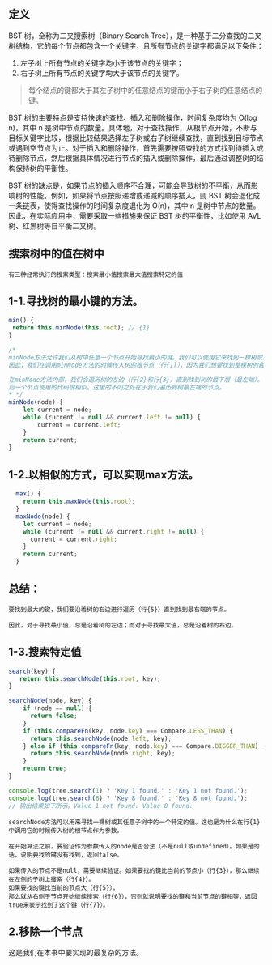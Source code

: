 ## 定义
BST 树，全称为二叉搜索树（Binary Search Tree），是一种基于二分查找的二叉树结构，它的每个节点都包含一个关键字，且所有节点的关键字都满足以下条件：

1. 左子树上所有节点的关键字均小于该节点的关键字；
2. 右子树上所有节点的关键字均大于该节点的关键字。

>每个结点的键都大于其左子树中的任意结点的键而小于右子树的任意结点的键。

BST 树的主要特点是支持快速的查找、插入和删除操作，时间复杂度均为 O(log n)，其中 n 是树中节点的数量。具体地，对于查找操作，从根节点开始，不断与目标关键字比较，根据比较结果选择左子树或右子树继续查找，直到找到目标节点或遇到空节点为止。对于插入和删除操作，首先需要按照查找的方式找到待插入或待删除节点，然后根据具体情况进行节点的插入或删除操作，最后通过调整树的结构保持树的平衡性。

BST 树的缺点是，如果节点的插入顺序不合理，可能会导致树的不平衡，从而影响树的性能。例如，如果将节点按照递增或递减的顺序插入，则 BST 树会退化成一条链表，使得查找操作的时间复杂度退化为 O(n)，其中 n 是树中节点的数量。因此，在实际应用中，需要采取一些措施来保证 BST 树的平衡性，比如使用 AVL 树、红黑树等自平衡二叉树。

## 搜索树中的值在树中
```
有三种经常执行的搜索类型：搜索最小值搜索最大值搜索特定的值
```

## 1-1.寻找树的最小键的方法。
```js
min() {   
 return this.minNode(this.root); // {1}
}

/*
minNode方法允许我们从树中任意一个节点开始寻找最小的键。我们可以使用它来找到一棵树或其子树中最小的键。
因此，我们在调用minNode方法的时候传入树的根节点（行{1}），因为我们想要找到整棵树的最小键。

在minNode方法内部，我们会遍历树的左边（行{2}和行{3}）直到找到树的最下层（最左端）。
后一个节点使用的代码很相似。这里的不同之处在于我们遍历到树最左端的节点。
* */
minNode(node) {
    let current = node;
    while (current != null && current.left != null) {
        current = current.left;
    }
    return current;
}
```

## 1-2.以相似的方式，可以实现max方法。
```js
  max() {
    return this.maxNode(this.root);
  }
  maxNode(node) {
    let current = node;
    while (current != null && current.right != null) {
      current = current.right;
    }
    return current;
  }
```

## 总结：
```
要找到最大的键，我们要沿着树的右边进行遍历（行{5}）直到找到最右端的节点。

因此，对于寻找最小值，总是沿着树的左边；而对于寻找最大值，总是沿着树的右边。
```

## 1-3.搜索特定值
```js
search(key) {
   return this.searchNode(this.root, key);
}

searchNode(node, key) {
    if (node == null) {
      return false;
    }
    if (this.compareFn(key, node.key) === Compare.LESS_THAN) {
      return this.searchNode(node.left, key);
    } else if (this.compareFn(key, node.key) === Compare.BIGGER_THAN) {
      return this.searchNode(node.right, key);
    }
    return true;
}

console.log(tree.search(1) ? 'Key 1 found.' : 'Key 1 not found.'); 
console.log(tree.search(8) ? 'Key 8 found.' : 'Key 8 not found.');
// 输出结果如下所示。Value 1 not found. Value 8 found.
```

```
searchNode方法可以用来寻找一棵树或其任意子树中的一个特定的值。这也是为什么在行{1}中调用它的时候传入树的根节点作为参数。

在开始算法之前，要验证作为参数传入的node是否合法（不是null或undefined）。如果是的话，说明要找的键没有找到，返回false。

如果传入的节点不是null，需要继续验证。如果要找的键比当前的节点小（行{3}），那么继续在左侧的子树上搜索（行{4}）。
如果要找的键比当前的节点大（行{5}），
那么就从右侧子节点开始继续搜索（行{6}），否则就说明要找的键和当前节点的键相等，返回true来表示找到了这个键（行{7}）。
```

## 2.移除一个节点
这是我们在本书中要实现的最复杂的方法。